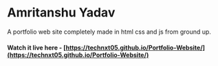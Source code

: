 # Amritanshu Yadav

A portfolio web site completely made in html css and js from ground up.

#### Watch it live here - [https://technxt05.github.io/Portfolio-Website/](https://technxt05.github.io/Portfolio-Website/)

<br>





